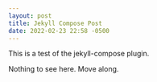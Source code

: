 ```yaml
---
layout: post
title: Jekyll Compose Post
date: 2022-02-23 22:58 -0500
---
```

This is a test of the jekyll-compose plugin.

Nothing to see here.  Move along.
